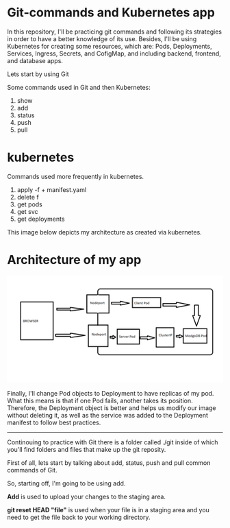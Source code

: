 # Git-commands and Kubernetes app
In this repository, I'll be practicing git commands and following its strategies in order to have a better knowledge of its use. Besides, I'll be using Kubernetes for creating some resources, which are: Pods, Deployments, Services, Ingress, Secrets, and CofigMap, and including backend, frontend, and database apps.

Lets start by using Git

Some commands used in Git and then Kubernetes:
1. show
2. add
3. status 
4. push
5. pull 


# kubernetes

Commands used more frequently in kubernetes.
1. apply -f + manifest.yaml
2. delete f 
3. get pods
4. get svc
5. get deployments 

This image below depicts my architecture as created via kubernetes.
# Architecture of my app
![alt text](architecture.png)

Finally, I'll change Pod objects to Deployment to have replicas of my pod. What this means is that if one Pod fails, another takes its position. Therefore, the Deployment object is better and helps us modify our image without deleting it, as well as the service was added to the Deployment manifest to follow best practices.

---

Continouing to practice with Git there is a folder called ./git inside of which you'll find folders and files that make up the git reposity.

First of all, lets start by talking about add, status, push and pull common commands of Git.

So, starting off, I'm going to be using add. 

**Add** is used to upload your changes to the staging area.

**git reset HEAD "file"** is used when your file is in a staging area and you need to get the file back to your working directory.

